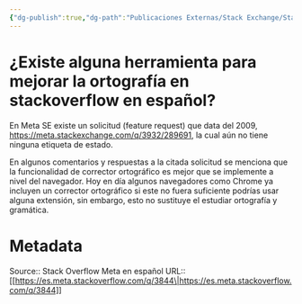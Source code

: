 ```yaml
---
{"dg-publish":true,"dg-path":"Publicaciones Externas/Stack Exchange/Stack Overflow en español/Stack Overflow en español Meta/es.meta.stackoverflow.com-3844.md","permalink":"/publicaciones-externas/stack-exchange/stack-overflow-en-espanol/stack-overflow-en-espanol-meta/es-meta-stackoverflow-com-3844/","title":"¿Existe alguna herramienta para mejorar la ortografía en stackoverflow en español?","hide":true,"noteIcon":"default","created":"2024-04-03T12:49:10.374-06:00","updated":"2024-04-05T16:44:03.854-06:00"}
---
```


# ¿Existe alguna herramienta para mejorar la ortografía en stackoverflow en español?

En Meta SE existe un solicitud (feature request) que data del 2009, https://meta.stackexchange.com/q/3932/289691, la cual aún no tiene ninguna etiqueta de estado.

En algunos comentarios y respuestas a la citada solicitud se menciona que la funcionalidad de corrector ortográfico es mejor que se implemente a nivel del navegador. Hoy en día algunos navegadores como Chrome ya incluyen un corrector ortográfico si este no fuera suficiente podrías usar alguna extensión, sin embargo, esto no sustituye el estudiar ortografía y gramática.

# Metadata
Source:: Stack Overflow Meta en español
URL:: [[https://es.meta.stackoverflow.com/q/3844\|https://es.meta.stackoverflow.com/q/3844]]

